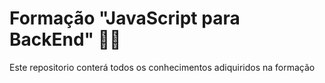 # Formação "JavaScript para BackEnd" 🧑‍🚀

Este repositorio conterá todos os conhecimentos adiquiridos na formação
